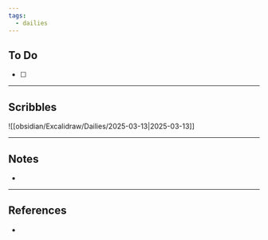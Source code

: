 ```yaml
---
tags:
  - dailies
---
```


## To Do
- [ ] 

---
## Scribbles
![[obsidian/Excalidraw/Dailies/2025-03-13|2025-03-13]]

---
## Notes
- 

---
## References
- 
